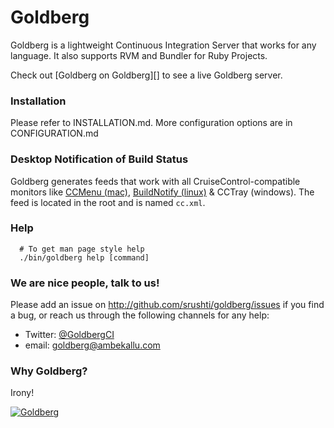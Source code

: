 # Goldberg

Goldberg is a lightweight Continuous Integration Server that works for any language. It also supports RVM and Bundler for Ruby Projects.

Check out [Goldberg on Goldberg][] to see a live Goldberg server.

### Installation

Please refer to INSTALLATION.md. More configuration options are in CONFIGURATION.md

### Desktop Notification of Build Status

Goldberg generates feeds that work with all CruiseControl-compatible monitors like [CCMenu (mac)][], [BuildNotify (linux)][] & CCTray (windows). The feed is located in the root and is named `cc.xml`.

### Help

      # To get man page style help
      ./bin/goldberg help [command]

### We are nice people, talk to us!

Please add an issue on http://github.com/srushti/goldberg/issues if you find a bug, or reach us through the following channels for any help:

-   Twitter: [@GoldbergCI](http://twitter.com/GoldbergCI 'GoldbergCI')
-   email: goldberg@ambekallu.com

### Why Goldberg?

Irony!

[![Goldberg](https://upload.wikimedia.org/wikipedia/en/8/88/Rubenvent.jpg "Rube Goldberg machine")](http://en.wikipedia.org/wiki/Rube_Goldberg_machine)

  [CCMenu (mac)]: http://ccmenu.sourceforge.net/
  [BuildNotify (linux)]: https://bitbucket.org/Anay/buildnotify/wiki/Home

